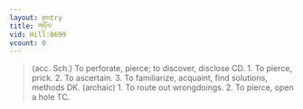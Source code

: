 ```yaml
---
layout: entry
title: གཏོལ་
vid: Hill:0699
vcount: 0
---
```

> (acc\. Sch\.) To perforate, pierce; to discover, disclose CD\. 1\. To pierce, prick\. 2\. To ascertain\. 3\. To familiarize, acquaint, find solutions, methods DK\. (archaic) 1\. To route out wrongdoings\. 2\. To pierce, open a hole TC\.



